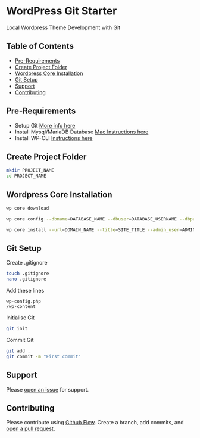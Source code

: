 # WordPress Git Starter

Local Wordpress Theme Development with Git

## Table of Contents

- [Pre-Requirements](#pre-requirements)
- [Create Project Folder](#create-project-folder)
- [Wordpress Core Installation](#wordpress-core-installation)
- [Git Setup](#git-setup)
- [Support](#support)
- [Contributing](#contributing)

## Pre-Requirements
- Setup Git [More info here](https://git-scm.com/)
- Install Mysql/MariaDB Database [Mac Instructions here](https://mariadb.com/kb/en/library/installing-mariadb-on-macos-using-homebrew/)
- Install WP-CLI [Instructions here](http://wp-cli.org/)

## Create Project Folder
```sh
mkdir PROJECT_NAME
cd PROJECT_NAME
```


## Wordpress Core Installation

```sh
wp core download

wp core config --dbname=DATABASE_NAME --dbuser=DATABASE_USERNAME --dbpass=DATABASE_PASSWORD

wp core install --url=DOMAIN_NAME --title=SITE_TITLE --admin_user=ADMIN_NAME --admin_password=ADMIN_PASSWORD --admin_email=ADMIN_EMAIL
```

## Git Setup
Create .gitignore

```sh
touch .gitignore
nano .gitignore
```

Add these lines

```
wp-config.php
/wp-content
```

Initialise Git
 
```sh
git init
```

Commit Git

```sh
git add .
git commit -m "First commit"
```

## Support

Please [open an issue](https://github.com/readymate/wp-git/issues/new) for support.

## Contributing

Please contribute using [Github Flow](https://guides.github.com/introduction/flow/). Create a branch, add commits, and [open a pull request](https://github.com/readymate/wp-git/compare/).
